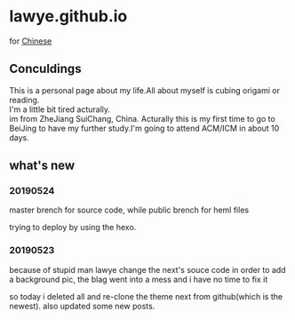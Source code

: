 # lawye.github.io

for [Chinese](./README-zh.md)

## Conculdings

This is a personal page about my life.All about myself is cubing origami or reading.  
I'm a little bit tired acturally.  
im from ZheJiang SuiChang, China. Acturally this is my first time to go to BeiJing to have my further study.I'm going to attend ACM/ICM in about 10 days.

## what's new

### 20190524

master brench for source code, while public brench for heml files

trying to deploy by using the hexo.

### 20190523

because of stupid man lawye change the next's souce code in order to add a background pic, the blag went into a mess and i have no time to fix it

so today i deleted all and re-clone the theme next from github(which is the newest). also updated some new posts.